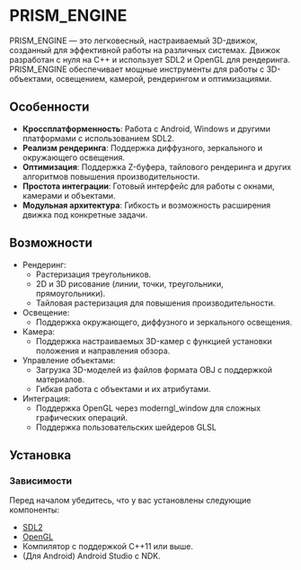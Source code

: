 # PRISM_ENGINE

PRISM_ENGINE — это легковесный, настраиваемый 3D-движок, созданный для эффективной работы на различных системах. Движок разработан с нуля на C++ и использует SDL2 и OpenGL для рендеринга. PRISM_ENGINE обеспечивает мощные инструменты для работы с 3D-объектами, освещением, камерой, рендерингом и оптимизациями.

## Особенности
* __Кроссплатформенность__: Работа с Android, Windows и другими платформами с использованием SDL2.
* __Реализм рендеринга__: Поддержка диффузного, зеркального и окружающего освещения.
* __Оптимизация__: Поддержка Z-буфера, тайлового рендеринга и других алгоритмов повышения производительности.
* __Простота интеграции__: Готовый интерфейс для работы с окнами, камерами и объектами.
* __Модульная архитектура__: Гибкость и возможность расширения движка под конкретные задачи.

## Возможности
* Рендеринг:
  * Растеризация треугольников.
  * 2D и 3D рисование (линии, точки, треугольники, прямоугольники).
  * Тайловая растеризация для повышения производительности.
* Освещение:
  * Поддержка окружающего, диффузного и зеркального освещения.
* Камера:
  * Поддержка настраиваемых 3D-камер с функцией установки положения и направления обзора.
* Управление объектами:
  * Загрузка 3D-моделей из файлов формата OBJ с поддержкой материалов.
  * Гибкая работа с объектами и их атрибутами.
* Интеграция:
  * Поддержка OpenGL через moderngl_window для сложных графических операций.
  * Поддержка пользовательских шейдеров GLSL
 
## Установка
### Зависимости
Перед началом убедитесь, что у вас установлены следующие компоненты:
* [SDL2](https://libsdl.org/)
* [OpenGL](https://www.opengl.org/)
* Компилятор с поддержкой C++11 или выше.
* (Для Android) Android Studio с NDK.
